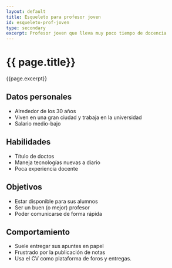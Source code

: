 ```yaml
---
layout: default
title: Esqueleto para profesor joven
id: esqueleto-prof-joven
type: secondary
excerpt: Profesor joven que lleva muy poco tiempo de docencia
---
```


# {{ page.title}}

{{page.excerpt}}

## Datos personales

+ Alrededor de los 30 años
+ Viven en una gran ciudad y trabaja en la universidad
+ Salario medio-bajo

## Habilidades

+ Título de doctos
+ Maneja tecnologías nuevas a diario
+ Poca experiencia docente

## Objetivos

+ Estar disponible para sus alumnos
+ Ser un buen (o mejor) profesor
+ Poder comunicarse de forma rápida

## Comportamiento

+ Suele entregar sus apuntes en papel
+ Frustrado por la publicación de notas
+ Usa el CV como plataforma de foros y entregas.
